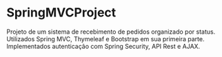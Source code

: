# SpringMVCProject
Projeto de um sistema de recebimento de pedidos organizado por status. Utilizados Spring MVC, Thymeleaf e Bootstrap em sua primeira parte.
Implementados autenticação com Spring Security, API Rest e AJAX.
